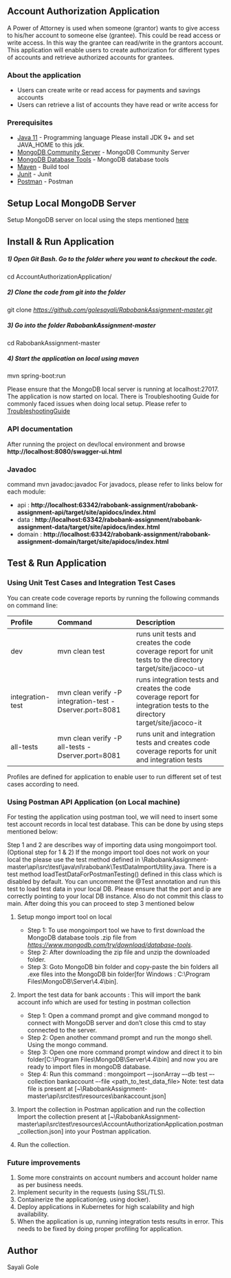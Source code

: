 ## Account Authorization Application

A Power of Attorney is used when someone (grantor) wants to give access to his/her account to someone else (grantee).
This could be read access or write access. In this way the grantee can read/write in the grantors account. This
application will enable users to create authorization for different types of accounts and retrieve authorized accounts
for grantees.

### About the application

* Users can create write or read access for payments and savings accounts
* Users can retrieve a list of accounts they have read or write access for

### Prerequisites

* [Java 11](http://www.oracle.com/technetwork/java/javase/downloads/index.html)  - Programming language Please install
  JDK 9+ and set JAVA_HOME to this jdk.
* [MongoDB Community Server](https://www.mongodb.com/try/download/community) - MongoDB Community Server
* [MongoDB Database Tools](https://www.mongodb.com/try/download/database-tools) - MongoDB database tools
* [Maven](https://maven.apache.org/) - Build tool
* [Junit](https://junit.org/junit5/) - Junit
* [Postman](https://www.postman.com/) - Postman

## Setup Local MongoDB Server

Setup MongoDB server on local using the steps
mentioned [here](https://docs.mongodb.com/manual/administration/install-community/)

## Install & Run Application

##### 1) Open Git Bash. Go to the folder where you want to checkout the code.

cd AccountAuthorizationApplication/

##### 2) Clone the code from git into the folder

git clone _https://github.com/golesayali/RabobankAssignment-master.git_

##### 3) Go into the folder RabobankAssignment-master

cd RabobankAssignment-master

##### 4) Start the application on local using maven

mvn spring-boot:run

Please ensure that the MongoDB local server is running at localhost:27017. The application is now started on local.
There is Troubleshooting Guide for commonly faced issues when doing local setup. Please refer to [TroubleshootingGuide](TroubleshootingGuide.md)

### API documentation

After running the project on dev/local environment and browse **http://localhost:8080/swagger-ui.html**


### Javadoc
command mvn javadoc:javadoc
For javadocs, please refer to links below for each module:
- api     : **http://localhost:63342/rabobank-assignment/rabobank-assignment-api/target/site/apidocs/index.html**
- data    : **http://localhost:63342/rabobank-assignment/rabobank-assignment-data/target/site/apidocs/index.html**
- domain  : **http://localhost:63342/rabobank-assignment/rabobank-assignment-domain/target/site/apidocs/index.html**


## Test & Run Application

### Using Unit Test Cases and Integration Test Cases

You can create code coverage reports by running the following commands on command line:

| Profile                          | Command                                                 | Description                                                                                                                |
| :----------------------------    | :------------------------------------------------------ | :------------------------------------------------------------------------------------------------------------------------- |
| dev                              | mvn clean test                                          | runs unit tests and creates the code coverage report for unit tests to the directory target/site/jacoco-ut                 |
| integration-test                 | mvn clean verify -P integration-test -Dserver.port=8081 | runs integration tests and creates the code coverage report for integration tests to the directory target/site/jacoco-it   |
| all-tests                        | mvn clean verify -P all-tests -Dserver.port=8081        | runs unit and integration tests and creates code coverage reports for unit and integration tests                           |

Profiles are defined for application to enable user to run different set of test cases according to need.

### Using Postman API Application (on Local machine)

For testing the application using postman tool, we will need to insert some test account records in local test database. 
This can be done by using steps mentioned below:

Step 1 and 2 are describes way of importing data using mongoimport tool. 
(Optional step for 1 & 2)
If the mongo import tool does not work on your local the please use the test method defined in \RabobankAssignment-master\api\src\test\java\nl\rabobank\TestDataImportUtility.java.
There is a test method loadTestDataForPostmanTesting() defined in this class which is disabled by default. You can uncomment the @Test annotation and run this test to load test data in your local DB.
Please ensure that the port and ip are correctly pointing to your local DB instance. Also do not commit this class to main. After doing this you can proceed to step 3 mentioned below

1. Setup mongo import tool on local
    - Step 1: To use mongoimport tool we have to first download the MongoDB database tools .zip file
      from _https://www.mongodb.com/try/download/database-tools_.
    - Step 2: After downloading the zip file and unzip the downloaded folder.
    - Step 3: Goto MongoDB bin folder and copy-paste the bin folders all .exe files into the MongoDB bin
      folder[for Windows : C:\Program Files\MongoDB\Server\4.4\bin].

2. Import the test data for bank accounts : This will import the bank account info which are used for testing in postman
   collection
    - Step 1: Open a command prompt and give command mongod to connect with MongoDB server and don’t close this cmd to
      stay connected to the server.
    - Step 2: Open another command prompt and run the mongo shell. Using the mongo command.
    - Step 3: Open one more command prompt window and direct it to bin folder[C:\Program Files\MongoDB\Server\4.4\bin]
      and now you are ready to import files in mongoDB database.
    - Step 4: Run this command
      : mongoimport –-jsonArray –-db test –-collection bankaccount –-file <path_to_test_data_file>
      Note: test data file is present at  [~\RabobankAssignment-master\api\src\test\resources\bankaccount.json]
      
3. Import the collection in Postman application and run the collection Import the collection present
   at [~\RabobankAssignment-master\api\src\test\resources\AccountAuthorizationApplication.postman_collection.json] into
   your Postman application.

4. Run the collection.

### Future improvements

1. Some more constraints on account numbers and account holder name as per business needs.
2. Implement security in the requests (using SSL/TLS).
3. Containerize the application(eg. using docker).
4. Deploy applications in Kubernetes for high scalability and high availability.
5. When the application is up, running integration tests results in error. This needs to be fixed by doing proper profiling for application.

## Author

Sayali Gole


